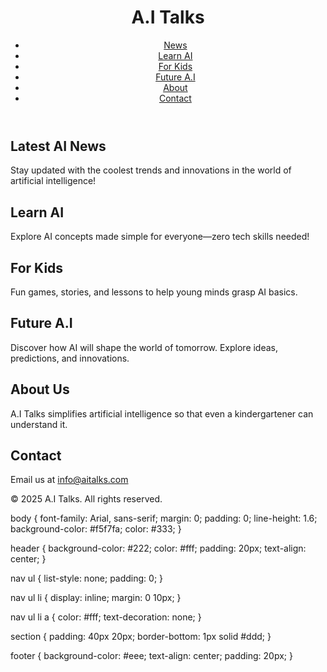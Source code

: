 <!DOCTYPE html>
<html lang="en">
<head>
  <meta charset="UTF-8" />
  <meta name="viewport" content="width=device-width, initial-scale=1.0"/>
  <title>A.I Talks</title>
  <link rel="stylesheet" href="style.css" />
</head>
<body>
  <header>
    <h1>A.I Talks</h1>
    <nav>
      <ul>
        <li><a href="#news">News</a></li>
        <li><a href="#learn">Learn AI</a></li>
        <li><a href="#kids">For Kids</a></li>
        <li><a href="#future">Future A.I</a></li>
        <li><a href="#about">About</a></li>
        <li><a href="#contact">Contact</a></li>
      </ul>
    </nav>
  </header>

  <section id="news">
    <h2>Latest AI News</h2>
    <p>Stay updated with the coolest trends and innovations in the world of artificial intelligence!</p>
  </section>

  <section id="learn">
    <h2>Learn AI</h2>
    <p>Explore AI concepts made simple for everyone—zero tech skills needed!</p>
  </section>

  <section id="kids">
    <h2>For Kids</h2>
    <p>Fun games, stories, and lessons to help young minds grasp AI basics.</p>
  </section>

  <section id="future">
    <h2>Future A.I</h2>
    <p>Discover how AI will shape the world of tomorrow. Explore ideas, predictions, and innovations.</p>
  </section>

  <section id="about">
    <h2>About Us</h2>
    <p>A.I Talks simplifies artificial intelligence so that even a kindergartener can understand it.</p>
  </section>

  <section id="contact">
    <h2>Contact</h2>
    <p>Email us at <a href="mailto:info@aitalks.com">info@aitalks.com</a></p>
  </section>

  <footer>
    <p>&copy; 2025 A.I Talks. All rights reserved.</p>
  </footer>
</body>
</html>


body {
  font-family: Arial, sans-serif;
  margin: 0;
  padding: 0;
  line-height: 1.6;
  background-color: #f5f7fa;
  color: #333;
}

header {
  background-color: #222;
  color: #fff;
  padding: 20px;
  text-align: center;
}

nav ul {
  list-style: none;
  padding: 0;
}

nav ul li {
  display: inline;
  margin: 0 10px;
}

nav ul li a {
  color: #fff;
  text-decoration: none;
}

section {
  padding: 40px 20px;
  border-bottom: 1px solid #ddd;
}

footer {
  background-color: #eee;
  text-align: center;
  padding: 20px;
}